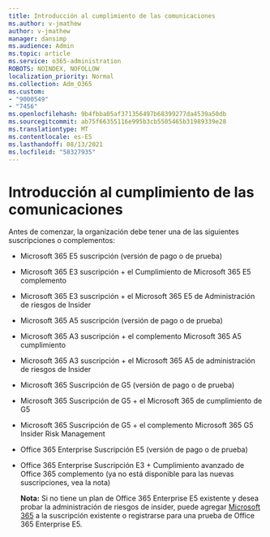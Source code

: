 ```yaml
---
title: Introducción al cumplimiento de las comunicaciones
ms.author: v-jmathew
author: v-jmathew
manager: dansimp
ms.audience: Admin
ms.topic: article
ms.service: o365-administration
ROBOTS: NOINDEX, NOFOLLOW
localization_priority: Normal
ms.collection: Adm_O365
ms.custom:
- "9000549"
- "7456"
ms.openlocfilehash: 9b4fbba05af371356497b68399277da4539a50db
ms.sourcegitcommit: ab75f66355116e995b3cb5505465b31989339e28
ms.translationtype: MT
ms.contentlocale: es-ES
ms.lasthandoff: 08/13/2021
ms.locfileid: "58327935"
---
```

# <a name="get-started-with-communication-compliance"></a>Introducción al cumplimiento de las comunicaciones

Antes de comenzar, la organización debe tener una de las siguientes suscripciones o complementos:

* Microsoft 365 E5 suscripción (versión de pago o de prueba)
* Microsoft 365 E3 suscripción + el Cumplimiento de Microsoft 365 E5 complemento
* Microsoft 365 E3 suscripción + el Microsoft 365 E5 de Administración de riesgos de Insider
* Microsoft 365 A5 suscripción (versión de pago o de prueba)
* Microsoft 365 A3 suscripción + el complemento Microsoft 365 A5 cumplimiento
* Microsoft 365 A3 suscripción + el Microsoft 365 A5 de administración de riesgos de Insider
* Microsoft 365 Suscripción de G5 (versión de pago o de prueba)
* Microsoft 365 Suscripción de G5 + el Microsoft 365 de cumplimiento de G5
* Microsoft 365 Suscripción de G5 + el complemento Microsoft 365 G5 Insider Risk Management
* Office 365 Enterprise Suscripción E5 (versión de pago o de prueba)
* Office 365 Enterprise Suscripción E3 + Cumplimiento avanzado de Office 365 complemento (ya no está disponible para las nuevas suscripciones, vea la nota)

    **Nota:** Si no tiene un plan de Office 365 Enterprise E5 existente y desea probar la administración de riesgos de insider, puede agregar [Microsoft 365](https://go.microsoft.com/fwlink/?linkid=2130508) a la suscripción existente o registrarse para una prueba de Office 365 Enterprise E5.
